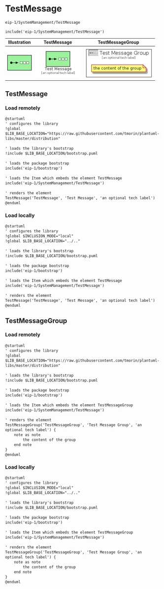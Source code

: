# TestMessage


```text
eip-1/SystemManagement/TestMessage
```

```text
include('eip-1/SystemManagement/TestMessage')
```



| Illustration | TestMessage | TestMessageGroup |
| :---: | :---: | :---: |
| ![illustration for Illustration](../../eip-1/SystemManagement/TestMessage.png) | ![illustration for TestMessage](../../eip-1/SystemManagement/TestMessage.Local.png) | ![illustration for TestMessageGroup](../../eip-1/SystemManagement/TestMessageGroup.Local.png) |




## TestMessage

### Load remotely
```plantuml
@startuml
' configures the library
!global $LIB_BASE_LOCATION="https://raw.githubusercontent.com/tmorin/plantuml-libs/master/distribution"

' loads the library's bootstrap
!include $LIB_BASE_LOCATION/bootstrap.puml

' loads the package bootstrap
include('eip-1/bootstrap')

' loads the Item which embeds the element TestMessage
include('eip-1/SystemManagement/TestMessage')

' renders the element
TestMessage('TestMessage', 'Test Message', 'an optional tech label')
@enduml
```

### Load locally
```plantuml
@startuml
' configures the library
!global $INCLUSION_MODE="local"
!global $LIB_BASE_LOCATION="../.."

' loads the library's bootstrap
!include $LIB_BASE_LOCATION/bootstrap.puml

' loads the package bootstrap
include('eip-1/bootstrap')

' loads the Item which embeds the element TestMessage
include('eip-1/SystemManagement/TestMessage')

' renders the element
TestMessage('TestMessage', 'Test Message', 'an optional tech label')
@enduml
```

## TestMessageGroup

### Load remotely
```plantuml
@startuml
' configures the library
!global $LIB_BASE_LOCATION="https://raw.githubusercontent.com/tmorin/plantuml-libs/master/distribution"

' loads the library's bootstrap
!include $LIB_BASE_LOCATION/bootstrap.puml

' loads the package bootstrap
include('eip-1/bootstrap')

' loads the Item which embeds the element TestMessageGroup
include('eip-1/SystemManagement/TestMessage')

' renders the element
TestMessageGroup('TestMessageGroup', 'Test Message Group', 'an optional tech label') {
    note as note
        the content of the group
    end note
}
@enduml
```

### Load locally
```plantuml
@startuml
' configures the library
!global $INCLUSION_MODE="local"
!global $LIB_BASE_LOCATION="../.."

' loads the library's bootstrap
!include $LIB_BASE_LOCATION/bootstrap.puml

' loads the package bootstrap
include('eip-1/bootstrap')

' loads the Item which embeds the element TestMessageGroup
include('eip-1/SystemManagement/TestMessage')

' renders the element
TestMessageGroup('TestMessageGroup', 'Test Message Group', 'an optional tech label') {
    note as note
        the content of the group
    end note
}
@enduml
```

